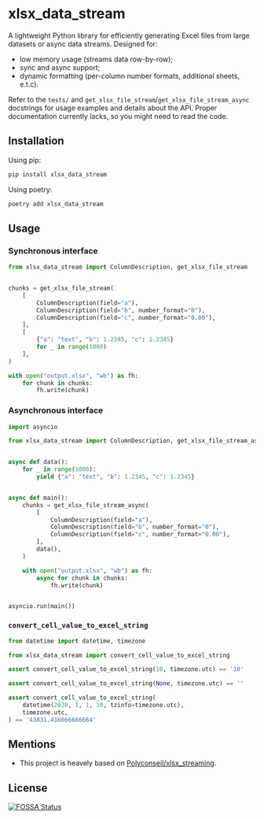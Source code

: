 # xlsx_data_stream

A lightweight Python library for efficiently generating Excel files from large
datasets or async data streams. Designed for:

- low memory usage (streams data row-by-row);
- sync and async support;
- dynamic formatting (per-column number formats, additional sheets, e.t.c).

Refer to the `tests/` and `get_xlsx_file_stream`/`get_xlsx_file_stream_async`
docstrings for usage examples and details about the API. Proper documentation
currently lacks, so you might need to read the code.

## Installation

Using pip:

```bash
pip install xlsx_data_stream
```

Using poetry:

```bash
poetry add xlsx_data_stream
```

## Usage

### Synchronous interface

```py
from xlsx_data_stream import ColumnDescription, get_xlsx_file_stream


chunks = get_xlsx_file_stream(
    [
        ColumnDescription(field="a"),
        ColumnDescription(field="b", number_format="0"),
        ColumnDescription(field="c", number_format="0.00"),
    ],
    [
        {"a": "text", "b": 1.2345, "c": 1.2345}
        for _ in range(1000)
    ],
)

with open("output.xlsx", "wb") as fh:
    for chunk in chunks:
        fh.write(chunk)
```

### Asynchronous interface

```py
import asyncio

from xlsx_data_stream import ColumnDescription, get_xlsx_file_stream_async


async def data():
    for _ in range(1000):
        yield {"a": "text", "b": 1.2345, "c": 1.2345}


async def main():
    chunks = get_xlsx_file_stream_async(
        [
            ColumnDescription(field="a"),
            ColumnDescription(field="b", number_format="0"),
            ColumnDescription(field="c", number_format="0.00"),
        ],
        data(),
    )

    with open("output.xlsx", "wb") as fh:
        async for chunk in chunks:
            fh.write(chunk)


asyncio.run(main())
```

### `convert_cell_value_to_excel_string`

```py
from datetime import datetime, timezone

from xlsx_data_stream import convert_cell_value_to_excel_string

assert convert_cell_value_to_excel_string(10, timezone.utc) == '10'

assert convert_cell_value_to_excel_string(None, timezone.utc) == ''

assert convert_cell_value_to_excel_string(
    datetime(2020, 1, 1, 10, tzinfo=timezone.utc),
    timezone.utc,
) == '43831.416666666664'
```

## Mentions

- This project is heavely based on [Polyconseil/xlsx_streaming](https://github.com/Polyconseil/xlsx_streaming).

## License

[![FOSSA Status](https://app.fossa.com/api/projects/git%2Bgithub.com%2Fmichaelkryukov%2Fxlsx-data-stream.svg?type=large&issueType=license)](https://app.fossa.com/projects/git%2Bgithub.com%2Fmichaelkryukov%2Fxlsx-data-stream?ref=badge_large&issueType=license)
